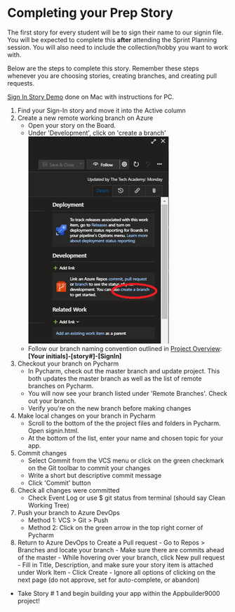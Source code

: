 # Completing your Prep Story

The first story for every student will be to sign their name to our signin file. You will be expected to complete this **after** attending the Sprint Planning session. You will also need to include the collection/hobby you want to work with.

Below are the steps to complete this story. Remember these steps whenever you are choosing stories, creating branches, and creating pull requests.

[Sign In Story Demo](https://drive.google.com/file/d/1jtjKTZNbLiFrVS9bwg6WFI3ws3_4BXqa/view?usp=sharing) done on Mac with instructions for PC.

1. Find your Sign-In story and move it into the Active column
2. Create a new remote working branch on Azure
    -  Open your story on the Board. 
    - Under 'Development', click on 'create a branch'
![image.png](/.attachments/image-52868905-e322-4837-aa5b-21553ba12a53.png)
     - Follow our branch naming convention outlined in [Project Overview](/Project-Overview): **[Your initials]-[story#]-[SignIn]** 
3. Checkout your branch on Pycharm
   - In Pycharm, check out the master branch and update project. This both updates the master branch as well as the list of remote branches on Pycharm.
   - You will now see your branch listed under 'Remote Branches'. Check out your branch.
   - Verify you're on the new branch before making changes
4. Make local changes on your branch in Pycharm
    - Scroll to the bottom of the the project files and folders in Pycharm. Open signin.html.
    - At the bottom of the list, enter your name and chosen topic for your app.
5. Commit changes
    - Select Commit from the VCS menu or click on the green checkmark on the Git toolbar to commit your changes
    - Write a short but descriptive commit message
    - Click 'Commit' button 
6. Check all changes were committed
    - Check Event Log or use $ git status from terminal (should say Clean Working Tree)
7. Push your branch to Azure DevOps 
   - Method 1: VCS > Git > Push
   - Method 2: Click on the green arrow in the top right corner of Pycharm
8. Return to Azure DevOps to Create a Pull request
        - Go to Repos > Branches and locate your branch
        - Make sure there are commits ahead of the master
        - While hovering over your branch, click New pull request
        - Fill in Title, Description, and make sure your story item is attached under Work Item
        - Click Create
        - Ignore all options of clicking on the next page (do not approve, set for auto-complete, or abandon)
- Take Story # 1 and begin building your app within the Appbuilder9000 project!




